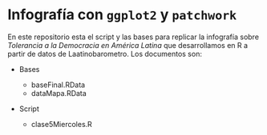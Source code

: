 # Infografía con `ggplot2` y `patchwork`

En este repositorio esta el script y las bases para replicar la infografía sobre *Tolerancia a la Democracia en América Latina* que desarrollamos en R a partir de datos de Laatinobarometro.
Los documentos son:

- Bases
  - baseFinal.RData
  - dataMapa.RData

- Script
  - clase5Miercoles.R
